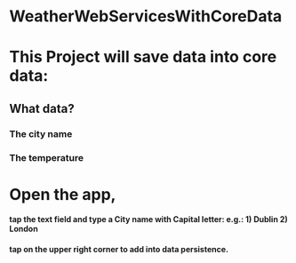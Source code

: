 # WeatherWebServicesWithCoreData

# This Project will save data into core data:
## What data?
   ### The city name
   ### The temperature
   
# Open the app, 
   #### tap the text field and type a City name with Capital letter: e.g.: 1) Dublin 2) London
   #### tap on the upper right corner to add into data persistence.
